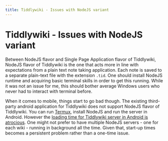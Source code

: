 ```yaml
---
title: Tiddlywiki - Issues with NodeJS variant
---
```


# Tiddlywiki - Issues with NodeJS variant

Between NodeJS flavor and Single Page Application flavor of Tiddlywiki, NodeJS flavor of Tiddlywiki is the one that acts more in line with expectations from a plain text note taking application. Each note is saved to a separate plain-text file with the extension `.tid`. One should install NodeJS runtime and acquiring basic terminal skills in order to get this running. While it was not an issue for me, this should bother average Windows users who never had to interact with terminal before.

When it comes to mobile, things start to go bad though. The existing third-party android application for Tiddlywiki does not support NodeJS flavor of Tiddlywiki. You can run [Termux][1], install NodeJS and run the server in Android. However the [loading time for Tiddlywiki server in Android is atrocious][2]. One might not prefer to have multiple NodeJS servers - one for each wiki - running in background all the time. Given that, start-up times becomes a persistent problem rather than a one-time issue.

[1]: https://termux.com/
[2]: https://ibnishak.github.io/blog/post/tw5-options-in-android-platform/#built-in-server
